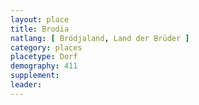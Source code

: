 ```yaml
---
layout: place
title: Brodia
natlang: [ Bródjaland, Land der Brüder ]
category: places
placetype: Dorf
demography: 411
supplement: 
leader: 
---
```

